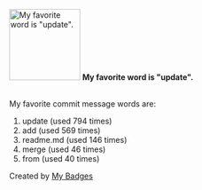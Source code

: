 <img src="https://github.com/my-badges/my-badges/blob/master/src/all-badges/favorite-word/favorite-word.png?raw=true" alt="My favorite word is &quot;update&quot;." title="My favorite word is &quot;update&quot;." width="128">
<strong>My favorite word is &quot;update&quot;.</strong>
<br><br>

My favorite commit message words are:

1. update (used 794 times)
2. add (used 569 times)
3. readme.md (used 146 times)
4. merge (used 46 times)
5. from (used 40 times)


Created by <a href="https://github.com/my-badges/my-badges">My Badges</a>